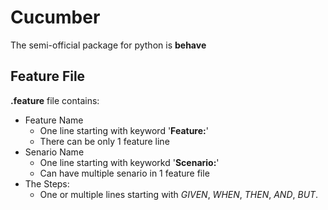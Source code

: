 
# Cucumber

The semi-official package for python is **behave**


## Feature File

**.feature** file contains:

- Feature Name
	- One line starting with keyword '**Feature:**'
	- There can be only 1 feature line
- Senario Name
	- One line starting with keyworkd '**Scenario:**'
	- Can have multiple senario in 1 feature file
- The Steps:
  - One or multiple lines starting with *GIVEN*, *WHEN*, *THEN*, *AND*, *BUT*. 